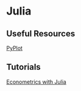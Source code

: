 # Julia

## Useful Resources
[PyPlot](https://gist.github.com/gizmaa/7214002)

## Tutorials
[Econometrics with Julia](http://quant-econ.net/jl/getting_started.html)
